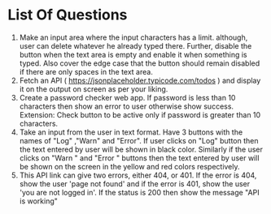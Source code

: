 # List Of Questions
1. Make an input area where the input characters has a limit. although, user can delete whatever he already typed there. Further, disable the button 
when the text area is empty and enable it when something is typed. Also cover the edge case that the button should remain disabled if there are only spaces in the text area.
2. Fetch an API ( https://jsonplaceholder.typicode.com/todos ) and display it on the output on screen as per your liking.
3. Create a password checker web app. If password is less than 10 characters then show an error to user otherwise show success. Extension: Check button to be active only if password is greater than 10 characters.
4. Take an input from the user in text format. Have 3 buttons with the names of "Log" ,"Warn" and "Error". If user clicks on "Log" button then the text entered by user will be shown in black color. Similarly if the user clicks on "Warn " and "Error " buttons then the text entered by user will be shown on the screen in the yellow and red colors respectively.
5. This API link can give two errors, either 404, or 401. If the error is 404, show the user 'page not found' and if the error is 401, show the user 'you are not logged in'. If the status is 200 then show the message "API is working"
